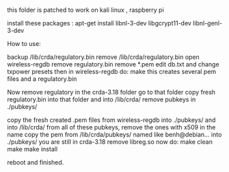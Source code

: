 this folder is patched to work on kali linux , raspberry pi

install these packages :
apt-get install libnl-3-dev libgcrypt11-dev libnl-genl-3-dev

How to use:

backup /lib/crda/regulatory.bin
remove /lib/crda/regulatory.bin
open wireless-regdb
remove regulatory.bin
remove *.pem
edit db.txt and change txpower presets
then in wireless-regdb do: make
this creates several pem files and a regulatory.bin

Now remove regulatory in the crda-3.18 folder
go to that folder
copy fresh regulatory.bin into that folder and into /lib/crda/
remove pubkeys in ./pubkeys/

copy the fresh created .pem files from wireless-regdb into ./pubkeys/ and into /lib/crda/
from all of these pubkeys, remove the ones with x509 in the name
copy the pem from /lib/crda/pubkeys/ named like benh@debian... into ./pubkeys/
you are still in crda-3.18
remove libreg.so
now do:
make clean
make
make install

reboot and finished.
